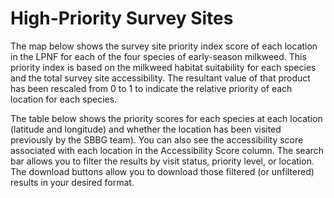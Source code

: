 # <i class="fa-solid fa-magnifying-glass-location"></i>     High-Priority Survey Sites 


The map below shows the survey site priority index score of each location in the LPNF for each of the four species of early-season milkweed. This priority index is based on the milkweed habitat suitability for each species and the total survey site accessibility. The resultant value of that product has been rescaled from 0 to 1 to indicate the relative priority of each location for each species. 

The table below shows the priority scores for each species at each location (latitude and longitude) and whether the location has been visited previously by the SBBG team). You can also see the accessibility score associated with each location in the Accessibility Score column. 
The search bar allows you to filter the results by visit status, priority level, or location. 
The download buttons allow you to download those filtered (or unfiltered) results in your desired format. 


